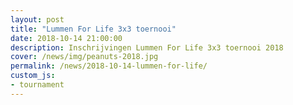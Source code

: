 ```yaml
---
layout: post
title: "Lummen For Life 3x3 toernooi"
date: 2018-10-14 21:00:00
description: Inschrijvingen Lummen For Life 3x3 toernooi 2018
cover: /news/img/peanuts-2018.jpg
permalink: /news/2018-10-14-lummen-for-life/
custom_js:
- tournament
---
```


<div data-tournamentid="516b4ced-a102-482c-a3ff-7bf56f0c6568"  data-title="Schrijf je in" data-buttontext="Inschrijven" data-nexttext="Nog een inschrijving doen" data-required="email" data-optional="comment" data-allowed-modes="club team individual" data-allowed-levels="Gevorderd Matig Beginners"></div>

